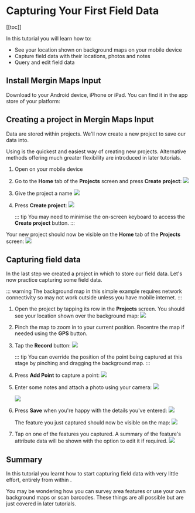 # Capturing Your First Field Data

[[toc]]

In this tutorial you will learn how to:
* See your location shown on background maps on your mobile device
* Capture field data with their locations, photos and notes
* Query and edit field data

## Install Mergin Maps Input
Download <MobileAppName /> to your Android device, iPhone or iPad. You can find it in the app store of your platform:

<AppDownload></AppDownload>

## Creating a project in Mergin Maps Input
Data are stored within projects. We'll now create a new project to save our data into.

Using <MobileAppName /> is the quickest and easiest way of creating new projects. Alternative methods offering much greater flexibility are introduced in later tutorials.

1. Open <MobileAppName /> on your mobile device
2. Go to the **Home** tab of the **Projects** screen and press **Create project**:
   ![](./merginmaps-mobile-home-tab-of-projects-screen.jpg)

3. Give the project a name 
   ![](./merginmaps-mobile-naming-new-project.jpg)

4. Press **Create project**:
   ![](./merginmaps-mobile-create-new-project.jpg)
   
   ::: tip
   You may need to minimise the on-screen keyboard to access the **Create project** button.
   :::

Your new project should now be visible on the **Home** tab of the **Projects** screen:
![](./merginmaps-mobile-new-project-listed.jpg)


## Capturing field data
In the last step we created a project in which to store our field data. Let's now practice capturing some field data.

::: warning
The background map in this simple example requires network connectivity so may not work outside unless you have mobile internet.
:::

1. Open the project by tapping its row in the **Projects** screen. You should see your location shown over the background map:
   ![](./merginmaps-mobile-location-shown-on-osm.jpg)

2. Pinch the map to zoom in to your current position. Recentre the map if needed using the **GPS** button.
   
3. Tap the **Record** button:
   ![](./merginmaps-mobile-record.jpg)
   
   ::: tip
   You can override the position of the point being captured at this stage by pinching and dragging the background map.
   :::

4. Press **Add Point** to capture a point:
   ![](./merginmaps-mobile-default-point-position.jpg)

5. Enter some notes and attach a photo using your camera:
   ![](./merginmaps-mobile-entering-attributes.jpg)
   
   ![](./merginmaps-mobile-photographing-ducks.jpg)

6. Press **Save** when you're happy with the details you've entered:
   ![](./merginmaps-mobile-save-feature.jpg)

   The feature you just captured should now be visible on the map:
   ![](./merginmaps-mobile-new-feature-on-map.jpg)
   
7. Tap on one of the features you captured. A summary of the feature's attribute data will be shown with the option to edit it if required.
   ![](./merginmaps-mobile-feature-summary-info.jpg)


## Summary
In this tutorial you learnt how to start capturing field data with very little effort, entirely from within <MobileAppName />. 

You may be wondering how you can survey area features or use your own background maps or scan barcodes. These things are all possible but are just covered in later tutorials.

